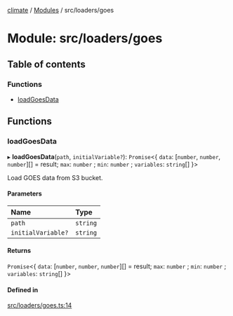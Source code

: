 [climate](../README.md) / [Modules](../modules.md) / src/loaders/goes

# Module: src/loaders/goes

## Table of contents

### Functions

- [loadGoesData](src_loaders_goes.md#loadgoesdata)

## Functions

### loadGoesData

▸ **loadGoesData**(`path`, `initialVariable?`): `Promise`<{ `data`: [`number`, `number`, `number`][] = result; `max`: `number` ; `min`: `number` ; `variables`: `string`[]  }\>

Load GOES data from S3 bucket.

#### Parameters

| Name | Type |
| :------ | :------ |
| `path` | `string` |
| `initialVariable?` | `string` |

#### Returns

`Promise`<{ `data`: [`number`, `number`, `number`][] = result; `max`: `number` ; `min`: `number` ; `variables`: `string`[]  }\>

#### Defined in

[src/loaders/goes.ts:14](https://github.com/dm33tri/climate/blob/a558f70/src/loaders/goes.ts#L14)
